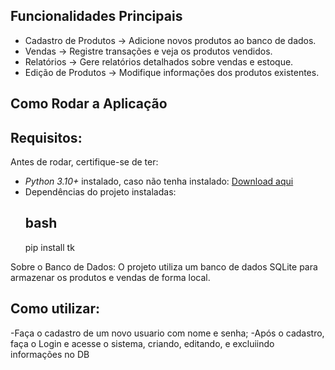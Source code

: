## Funcionalidades Principais

- Cadastro de Produtos → Adicione novos produtos ao banco de dados.
- Vendas → Registre transações e veja os produtos vendidos.
- Relatórios → Gere relatórios detalhados sobre vendas e estoque.
- Edição de Produtos → Modifique informações dos produtos existentes.

##  Como Rodar a Aplicação

## Requisitos:

Antes de rodar, certifique-se de ter:
- *Python 3.10+* instalado, caso não tenha instalado: [Download aqui](https://www.python.org/downloads/)
- Dependências do projeto instaladas:
  ## bash
  pip install tk

Sobre o Banco de Dados:
O projeto utiliza um banco de dados SQLite para armazenar os produtos e vendas de forma local.


## Como utilizar:
-Faça o cadastro de um novo usuario com nome e senha;
-Após o cadastro, faça o Login e acesse o sistema, criando, editando, e excluiindo informações no DB